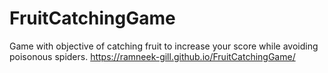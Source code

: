 # FruitCatchingGame
Game with objective of catching fruit to increase your score while avoiding poisonous spiders. https://ramneek-gill.github.io/FruitCatchingGame/
